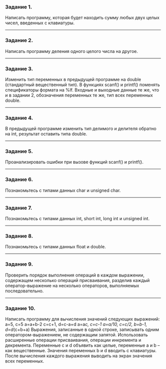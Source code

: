 ### Задание 1.
Написать программу, которая будет находить сумму любых двух целых чисел, введенных с клавиатуры.
***
### Задание 2.
Написать программу деления одного целого числа на другое.
***
### Задание 3.
Изменить тип переменных в предыдущей программе на double (стандартный вещественный тип). В функциях scanf() и printf() поменять спецификаторы формата на %lf. Входные и выходные данные те же, что и в задании 2, обозначения переменных те же, тип всех переменных double.
***
### Задание 4.
В предыдущей программе изменить тип делимого и делителя обратно на int, результат оставить типа double.
***
### Задание 5.
Проанализировать ошибки при вызове функций scanf() и printf().
***
### Задание 6.
Познакомьтесь с типами данных char и unsigned char.
***
### Задание 7.
Познакомьтесь с типами данных int, short int, long int и unsigned int.
***
### Задание 8.
Познакомьтесь с типами данных float и double.
***
### Задание 9.
Проверить порядок выполнения операций в каждом выражении, содержащем несколько операций присваивания, разделив каждый оператор-выражение на несколько операторов, выполняемых последовательно.
***
### Задание 10.
Написать программу для вычисления значений следующих выражений: a=5, c=5
a=a+b-2
c=c+1, d=c-a+d
a=a*c, c=c-1
a=a/10, c=c/2, b=b-1, d=d*(c+b+a)
Выражения, записанные в одной строке, записывать одним оператором-выражением, не содержащим запятой. Использовать расширенные операции присваивания, операции инкремента и декремента. Переменные c и d объявить как целые, переменные a и b – как вещественные. Значения переменных b и d вводить с клавиатуры. После вычисления каждого выражения выводить на экран значения всех переменных.